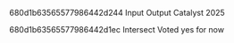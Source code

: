 
680d1b63565577986442d244
Input Output Catalyst 2025


680d1b63565577986442d1ec
Intersect
Voted yes for now
